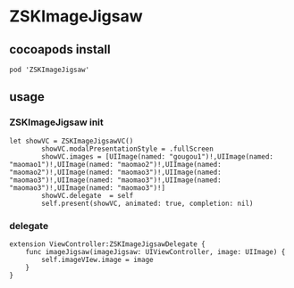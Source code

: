 # ZSKImageJigsaw

## cocoapods  install

```
pod 'ZSKImageJigsaw'
```

## usage

### ZSKImageJigsaw init

```
let showVC = ZSKImageJigsawVC()
        showVC.modalPresentationStyle = .fullScreen
        showVC.images = [UIImage(named: "gougou1")!,UIImage(named: "maomao1")!,UIImage(named: "maomao2")!,UIImage(named: "maomao2")!,UIImage(named: "maomao3")!,UIImage(named: "maomao3")!,UIImage(named: "maomao3")!,UIImage(named: "maomao3")!,UIImage(named: "maomao3")!]
        showVC.delegate  = self
        self.present(showVC, animated: true, completion: nil)
```

### delegate

```
extension ViewController:ZSKImageJigsawDelegate {
    func imageJigsaw(imageJigsaw: UIViewController, image: UIImage) {
        self.imageVIew.image = image
    }
}
```
